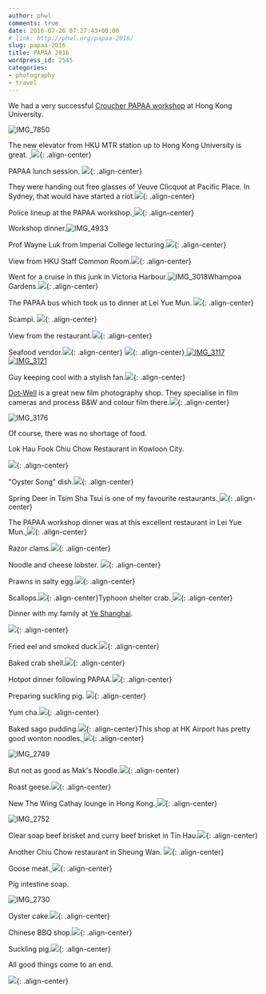 ```yaml
---
author: phwl
comments: true
date: 2016-07-26 07:27:43+00:00
# link: http://phwl.org/papaa-2016/
slug: papaa-2016
title: PAPAA 2016
wordpress_id: 2545
categories:
- photography
- travel
---
```


We had a very successful [Croucher PAPAA workshop](http://cscpapaa.eee.hku.hk/) at Hong Kong University.

![IMG_7850](/assets/images/2016/07/IMG_7850.jpg)

<!-- more -->

The new elevator from HKU MTR station up to Hong Kong University is great. [
](/assets/images/2016/07/IMG_2972.jpg) ![](/assets/images/2016/07/IMG_2991.jpg){: .align-center}

PAPAA lunch session.
![](/assets/images/2016/07/IMG_2993.jpg){: .align-center}

They were handing out free glasses of Veuve Clicquot at Pacific Place. In Sydney, that would have started a riot.![](/assets/images/2016/07/IMG_2994.jpg){: .align-center}

Police lineup at the PAPAA workshop.[
](/assets/images/2016/07/IMG_2997.jpg) ![](/assets/images/2016/07/IMG_3009.jpg){: .align-center}

Workshop dinner.![IMG_4933](/assets/images/2016/07/IMG_4933.jpg)

Prof Wayne Luk from Imperial College lecturing.![](/assets/images/2016/07/IMG_3143.jpg){: .align-center}



View from HKU Staff Common Room.![](/assets/images/2016/07/IMG_3138.jpg){: .align-center}

Went for a cruise in this junk in Victoria Harbour.![IMG_3018](/assets/images/2016/07/IMG_3018.jpg)Whampoa Gardens.![](/assets/images/2016/07/IMG_3029.jpg){: .align-center}

The PAPAA bus which took us to dinner at Lei Yue Mun.
![](/assets/images/2016/07/IMG_3037.jpg){: .align-center}

Scampi.
![](/assets/images/2016/07/IMG_3066.jpg){: .align-center}

View from the restaurant.![](/assets/images/2016/07/IMG_3107.jpg){: .align-center}

Seafood vendor.![](/assets/images/2016/07/IMG_3068.jpg){: .align-center} [
](/assets/images/2016/07/IMG_3069.jpg) ![](/assets/images/2016/07/IMG_3113.jpg){: .align-center}[
![IMG_3117](/assets/images/2016/07/IMG_3117.jpg)![IMG_3121](/assets/images/2016/07/IMG_3121.jpg)](http://phwl.org/wp-content/uploads/2016/07/IMG_3072.jpg)

Guy keeping cool with a stylish fan.![](/assets/images/2016/07/IMG_3168.jpg){: .align-center}

[Dot-Well](http://www.dotwellphoto.com.hk/) is a great new film photography shop. They specialise in film cameras and process B&W and colour film there.![](/assets/images/2016/07/IMG_3181.jpg){: .align-center}

![IMG_3176](/assets/images/2016/07/IMG_3176.jpg)

Of course, there was no shortage of food.

Lok Hau Fook Chiu Chow Restaurant in Kowloon City.

![](/assets/images/2016/07/IMG_2723.jpg){: .align-center}

"Oyster Song" dish.![](/assets/images/2016/07/IMG_2729.jpg){: .align-center}

Spring Deer in Tsim Sha Tsui is one of my favourite restaurants.[
](/assets/images/2016/07/IMG_3127.jpg) ![](http://phwl.org/wp-content/uploads/2016/07/IMG_7630.jpg){: .align-center}

The PAPAA workshop dinner was at this excellent restaurant in Lei Yue Mun.[
](/assets/images/2016/07/IMG_3073.jpg) ![](/assets/images/2016/07/IMG_3085.jpg){: .align-center}

Razor clams.![](/assets/images/2016/07/IMG_3087.jpg){: .align-center}

Noodle and cheese lobster.
![](/assets/images/2016/07/IMG_3094.jpg){: .align-center}

Prawns in salty egg.![](/assets/images/2016/07/IMG_3092.jpg){: .align-center}

Scallops.![](/assets/images/2016/07/IMG_3093.jpg){: .align-center}Typhoon shelter crab.[
](/assets/images/2016/07/IMG_3113.jpg) ![](/assets/images/2016/07/IMG_3095.jpg){: .align-center}

Dinner with my family at [Ye Shanghai](http://www.pacificplace.com.hk/dine/Ye%20Shanghai).

![](/assets/images/2016/07/IMG_2997.jpg){: .align-center}

Fried eel and smoked duck.![](/assets/images/2016/07/IMG_2996.jpg){: .align-center}

Baked crab shell.![](/assets/images/2016/07/IMG_3000.jpg){: .align-center}

Hotpot dinner following PAPAA.![](/assets/images/2016/07/IMG_3152.jpg){: .align-center}

Preparing suckling pig.
![](/assets/images/2016/07/IMG_2981.jpg){: .align-center}

Yum cha.![](/assets/images/2016/07/IMG_3164.jpg){: .align-center}

Baked sago pudding.![](/assets/images/2016/07/IMG_3166.jpg){: .align-center}This shop at HK Airport has pretty good wonton noodles.[
](/assets/images/2016/07/IMG_2749.jpg) ![](/assets/images/2016/07/IMG_2745.jpg){: .align-center}

![IMG_2749](/assets/images/2016/07/IMG_2749.jpg)



But not as good as Mak's Noodle.![](/assets/images/2016/07/IMG_3186.jpg){: .align-center}

Roast geese.![](/assets/images/2016/07/IMG_2698.jpg){: .align-center}

New The Wing Cathay lounge in Hong Kong.[
](/assets/images/2016/07/IMG_7632.jpg) ![](/assets/images/2016/07/IMG_7658.jpg){: .align-center}

![IMG_2752](/assets/images/2016/07/IMG_2752.jpg)



Clear soap beef brisket and curry beef brisket in Tin Hau.![](/assets/images/2016/07/IMG_3183.jpg){: .align-center}

Another Chiu Chow restaurant in Sheung Wan.
![](/assets/images/2016/07/IMG_2979.jpg){: .align-center}

Goose meat.[
](/assets/images/2016/07/IMG_2979.jpg)![](/assets/images/2016/07/IMG_2975.jpg){: .align-center}

Pig intestine soap.

![IMG_2730](/assets/images/2016/07/IMG_2730.jpg)

Oyster cake.![](/assets/images/2016/07/IMG_2977.jpg){: .align-center}

Chinese BBQ shop.![](/assets/images/2016/07/IMG_2984.jpg){: .align-center}

Suckling pig.![](/assets/images/2016/07/IMG_2985.jpg){: .align-center}

All good things come to an end.

![](/assets/images/2016/07/IMG_3192.jpg){: .align-center}






